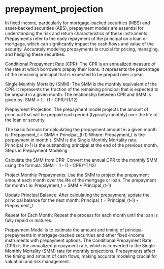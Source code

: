 # prepayment_projection

In fixed income, particularly for mortgage-backed securities (MBS) and asset-backed securities (ABS), prepayment models are essential for understanding the risk and return characteristics of these instruments. Prepayments refer to the early repayment of the principal on a loan or mortgage, which can significantly impact the cash flows and value of the security. Accurately modeling prepayments is crucial for pricing, managing, and hedging these securities.


Conditional Prepayment Rate (CPR):
The CPR is an annualized measure of the rate at which borrowers prepay their loans. It represents the percentage of the remaining principal that is expected to be prepaid over a year.

Single Monthly Mortality (SMM):
The SMM is the monthly equivalent of the CPR. It represents the fraction of the remaining principal that is expected to be prepaid in a given month.
The relationship between CPR and SMM is given by:
SMM = 1 - (1 - CPR)^(1/12)

Prepayment Projection:
The prepayment model projects the amount of principal that will be prepaid each period (typically monthly) over the life of the loan or security.



The basic formula for calculating the prepayment amount in a given month is:
Prepayment_t = SMM * Principal_(t-1)
Where:
Prepayment_t is the prepayment in month t.
SMM is the Single Monthly Mortality rate.
Principal_(t-1) is the outstanding principal at the end of the previous month.
Steps in Prepayment Modeling

Calculate the SMM from CPR:
Convert the annual CPR to the monthly SMM using the formula:
SMM = 1 - (1 - CPR)^(1/12)

Project Monthly Prepayments:
Use the SMM to project the prepayment amount each month over the life of the mortgage or loan. The prepayment for month t is:
Prepayment_t = SMM * Principal_(t-1)

Update Principal Balance:
After calculating the prepayment, update the principal balance for the next month:
Principal_t = Principal_(t-1) - Prepayment_t

Repeat for Each Month:
Repeat the process for each month until the loan is fully repaid or matures.

Prepayment Model is to estimate the amount and timing of principal prepayments in mortgage-backed securities and other fixed-income instruments with prepayment options. The Conditional Prepayment Rate (CPR) is the annualized prepayment rate, which is converted to the Single Monthly Mortality (SMM) rate for monthly projections. Prepayments affect the timing and amount of cash flows, making accurate modeling crucial for valuation and risk management.
